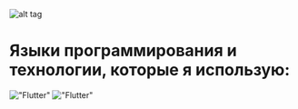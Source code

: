 ![alt tag](https://sun9-84.userapi.com/impg/jxgtdDSr-GMAUXVE-XTFaJuCchFBe1kyo-LflQ/VFCMSF-BfeA.jpg?size=1372x454&quality=96&sign=77397ea5f2de71edec650da1bf7db841&type=album)

# Языки программирования и технологии, которые я использую: 
!["Flutter"](https://img.shields.io/static/v1?label&message=Python&color=black?style=for-the-badge&logo=python) !["Flutter"](https://img.shields.io/static/v1?label&message=GOlang&color=black?style=for-the-badge&logo=Go)
